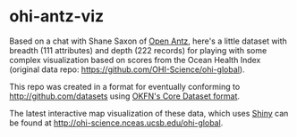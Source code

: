 # ohi-antz-viz

Based on a chat with Shane Saxon of [Open Antz](http://openantz.com), here's a little dataset with breadth (111 attributes) and depth (222 records) for playing with some complex visualization based on scores from the Ocean Health Index (original data repo: <https://github.com/OHI-Science/ohi-global>).

This repo was created in a format for eventually conforming to <http://github.com/datasets> using [OKFN's Core Dataset format](http://data.okfn.org/roadmap/core-datasets).

The latest interactive map visualization of these data, which uses [Shiny](http://shiny.rstudio.com) can be found at <http://ohi-science.nceas.ucsb.edu/ohi-global>.
